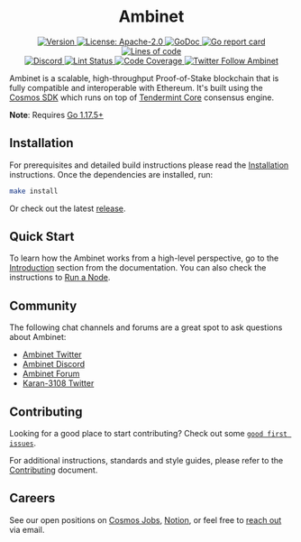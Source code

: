 <!--
parent:
  order: false
-->

<div align="center">
  <h1> Ambinet </h1>
</div>

<!-- TODO: add banner -->
<!-- ![banner](docs/ethermint.jpg) -->

<div align="center">
  <a href="https://github.com/Karan-3108/fortress/releases/latest">
    <img alt="Version" src="https://img.shields.io/github/tag/Karan-3108/fortress.svg" />
  </a>
  <a href="https://github.com/Karan-3108/fortress/blob/main/LICENSE">
    <img alt="License: Apache-2.0" src="https://img.shields.io/github/license/Karan-3108/fortress.svg" />
  </a>
  <a href="https://pkg.go.dev/github.com/Karan-3108/fortress">
    <img alt="GoDoc" src="https://godoc.org/github.com/Karan-3108/fortress?status.svg" />
  </a>
  <a href="https://goreportcard.com/report/github.com/Karan-3108/fortress">
    <img alt="Go report card" src="https://goreportcard.com/badge/github.com/Karan-3108/fortress"/>
  </a>
  <a href="https://bestpractices.coreinfrastructure.org/projects/5018">
    <img alt="Lines of code" src="https://img.shields.io/tokei/lines/github/Karan-3108/fortress">
  </a>
</div>
<div align="center">
  <a href="https://discord.gg/fortress">
    <img alt="Discord" src="https://img.shields.io/discord/809048090249134080.svg" />
  </a>
  <a href="https://github.com/Karan-3108/fortress/actions?query=branch%3Amain+workflow%3ALint">
    <img alt="Lint Status" src="https://github.com/Karan-3108/fortress/actions/workflows/lint.yml/badge.svg?branch=main" />
  </a>
  <a href="https://codecov.io/gh/Karan-3108/fortress">
    <img alt="Code Coverage" src="https://codecov.io/gh/Karan-3108/fortress/branch/main/graph/badge.svg" />
  </a>
  <a href="https://twitter.com/AmbinetOrg">
    <img alt="Twitter Follow Ambinet" src="https://img.shields.io/twitter/follow/AmbinetOrg"/>
  </a>
</div>

Ambinet is a scalable, high-throughput Proof-of-Stake blockchain that is fully compatible and
interoperable with Ethereum. It's built using the [Cosmos SDK](https://github.com/cosmos/cosmos-sdk/) which runs on top of [Tendermint Core](https://github.com/tendermint/tendermint) consensus engine.

**Note**: Requires [Go 1.17.5+](https://golang.org/dl/)

## Installation

For prerequisites and detailed build instructions please read the [Installation](https://fortress.dev/quickstart/installation.html) instructions. Once the dependencies are installed, run:

```bash
make install
```

Or check out the latest [release](https://github.com/Karan-3108/fortress/releases).

## Quick Start

To learn how the Ambinet works from a high-level perspective, go to the [Introduction](https://fortress.dev/intro/overview.html) section from the documentation. You can also check the instructions to [Run a Node](https://fortress.dev/quickstart/run_node.html).

## Community

The following chat channels and forums are a great spot to ask questions about Ambinet:

- [Ambinet Twitter](https://twitter.com/AmbinetOrg)
- [Ambinet Discord](https://discord.gg/fortress)
- [Ambinet Forum](https://commonwealth.im/fortress)
- [Karan-3108 Twitter](https://twitter.com/Karan-3108HQ)

## Contributing

Looking for a good place to start contributing? Check out some [`good first issues`](https://github.com/Karan-3108/fortress/issues?q=is%3Aopen+is%3Aissue+label%3A%22good+first+issue%22).

For additional instructions, standards and style guides, please refer to the [Contributing](./CONTRIBUTING.md) document.

## Careers

See our open positions on [Cosmos Jobs](https://jobs.cosmos.network/project/fortress-d0sk1uxuh-remote/), [Notion](https://Karan-3108.notion.site), or feel free to [reach out](mailto:careers@thars.is) via email.
